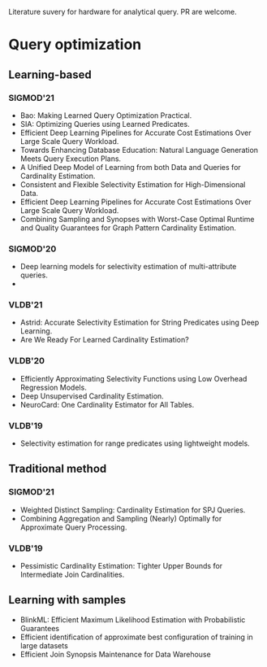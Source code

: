 Literature suvery for hardware for analytical query. PR are welcome.

# Query optimization

## Learning-based
### SIGMOD'21
* Bao: Making Learned Query Optimization Practical.
* SIA: Optimizing Queries using Learned Predicates.
* Efficient Deep Learning Pipelines for Accurate Cost Estimations Over Large Scale Query Workload.
* Towards Enhancing Database Education: Natural Language Generation Meets Query Execution Plans.
* A Unified Deep Model of Learning from both Data and Queries for Cardinality Estimation.
* Consistent and Flexible Selectivity Estimation for High-Dimensional Data.
* Efficient Deep Learning Pipelines for Accurate Cost Estimations Over Large Scale Query Workload.
* Combining Sampling and Synopses with Worst-Case Optimal Runtime and Quality Guarantees for Graph Pattern Cardinality Estimation.

### SIGMOD'20
* Deep learning models for selectivity estimation of multi-attribute queries.
* 


### VLDB'21
* Astrid: Accurate Selectivity Estimation for String Predicates using Deep Learning.
* Are We Ready For Learned Cardinality Estimation?

### VLDB'20
* Efficiently Approximating Selectivity Functions using Low Overhead Regression Models.
* Deep Unsupervised Cardinality Estimation.
* NeuroCard: One Cardinality Estimator for All Tables.

### VLDB'19
* Selectivity estimation for range predicates using lightweight models.



## Traditional method
### SIGMOD'21
* Weighted Distinct Sampling: Cardinality Estimation for SPJ Queries.
* Combining Aggregation and Sampling (Nearly) Optimally for Approximate Query Processing.


### VLDB'19
* Pessimistic Cardinality Estimation: Tighter Upper Bounds for Intermediate Join Cardinalities.

## Learning with samples
* BlinkML: Efficient Maximum Likelihood Estimation with Probabilistic Guarantees
* Efficient identification of approximate best configuration of training in large datasets
* Efficient Join Synopsis Maintenance for Data Warehouse








